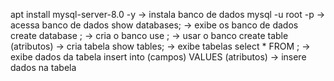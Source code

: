 apt install mysql-server-8.0 -y -> instala banco de dados
mysql -u root -p -> acessa banco de dados
  show databases; -> exibe os banco de dados
  create database <nome>; -> cria o banco
  use <nome>; -> usar o banco
  create table <nometabela> (atributos) -> cria tabela
  show tables; -> exibe tabelas
  select * FROM <nometabela>; -> exibe dados da tabela
  insert into <nometabela> (campos) VALUES (atributos) -> insere dados na tabela